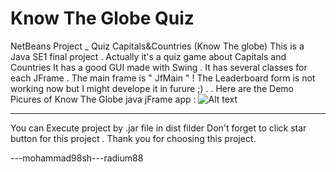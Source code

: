 # Know The Globe Quiz #
NetBeans Project _ Quiz Capitals&amp;Countries (Know The globe)
This is a Java SE1 final project .
Actually it's a quiz game about Capitals and Countries 
It has a good GUI made with Swing .
It has several classes for each JFrame . The main frame is " JfMain " !
The Leaderboard form is not working now but I might develope it in furure ;)
.
.
Here are the Demo Picures of Know The Globe java jFrame app :
![Alt text](KnowTheGlobe_JavaSE1/P1.PNG?raw=true "Title")
_____________
You can Execute project by .jar file in dist filder
Don't forget to click star button for this project .
Thank you for choosing this project. 

---mohammad98sh---radium88
